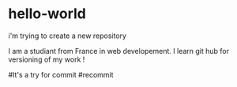 # hello-world
i'm trying to create a new repository

I am a studiant from France in web developement.
I learn git hub for versioning of my work !

#It's a try for commit
#recommit

